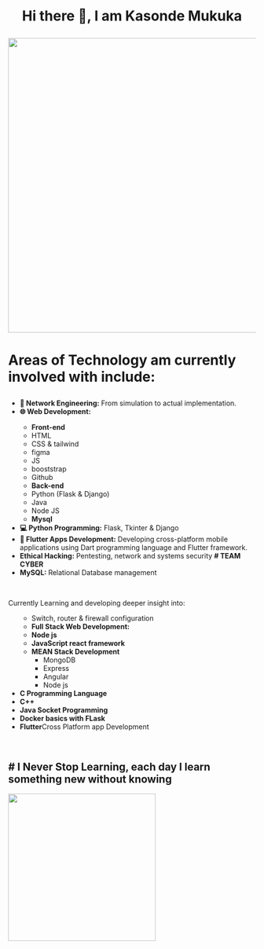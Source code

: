 <h1><p align="center">Hi there 👋, I am Kasonde Mukuka</p> </h1> 

<img src="https://github.com/Anmol-Baranwal/Cool-GIFs-For-GitHub/assets/74038190/80728820-e06b-4f96-9c9e-9df46f0cc0a5" width="600">

<h1> <p align="left">Areas of Technology am currently involved with include:</p> </h1>
<ul>
  <li><strong>🤖 Network Engineering:</strong> From simulation to actual implementation.</li>
  <li><strong>🌐 Web Development:</strong></li>
  <ul>
    <strong><li>Front-end</li></strong>
    <li>HTML</li>
    <li>CSS & tailwind</li>
    <li>figma</li>
    <li>JS</li>
    <li>booststrap</li>
    <li>Github</li>
    <strong><li>Back-end</li></strong>
    <li>Python (Flask & Django) </li>
    <li>Java</li>
    <li>Node JS</li>
    <strong><li>Mysql</li></strong>
  </ul>
  <li><strong>💻 Python Programming:</strong> Flask, Tkinter & Django</li> 
  <li><strong>📱 Flutter Apps Development:</strong> Developing cross-platform mobile applications using Dart programming language and Flutter framework.</li>
  <li><strong>    Ethical Hacking:</strong> Pentesting, network and systems security <strong># TEAM CYBER</strong></li>
  <li><strong>MySQL: </strong>Relational Database management</li>
</ul>
<br>
<p align="left">Currently Learning and developing deeper insight into:</p>
<ul>
  <ul>
    <li>Switch, router & firewall configuration</li>
    <li><strong>Full Stack Web Development:</strong></li>
    <li><strong>Node js</strong></li>
    <li><strong>JavaScript react framework</strong></li>
    <li><strong>MEAN Stack Development</strong>
      <ul>
        <li>MongoDB</li>
        <li>Express</li>
        <li>Angular</li>
        <li>Node js</li>
      </ul>
    </li>
    </ul>
  <li><strong>C Programming Language</strong></li>
  <li><strong>C++ </strong></li>
  <li><strong>Java Socket Programming</strong></li>
  <li><strong>Docker basics with FLask</strong></li>
  <li><strong>Flutter</strong>Cross Platform app Development</li>
</ul>
<br>
<h2># I Never Stop Learning, each day I learn something new without knowing </h2>
<img src="https://user-images.githubusercontent.com/74038190/235224431-e8c8c12e-6826-47f1-89fb-2ddad83b3abf.gif" width="300">

 
